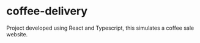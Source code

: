 # coffee-delivery
 Project developed using React and Typescript, this simulates a coffee sale website.
